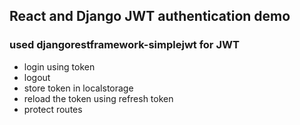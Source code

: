 ## React and Django JWT authentication demo

### used djangorestframework-simplejwt for JWT

- login using token
- logout
- store token in localstorage
- reload the token using refresh token
- protect routes
 